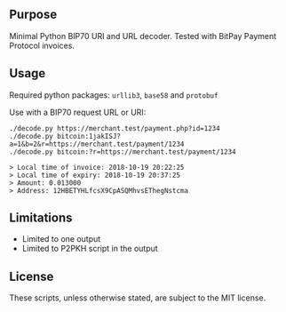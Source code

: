## Purpose
Minimal Python BIP70 URI and URL decoder. Tested with BitPay Payment Protocol invoices.

## Usage
Required python packages: `urllib3`, `base58` and `protobuf`

Use with a BIP70 request URL or URI:
```
./decode.py https://merchant.test/payment.php?id=1234
./decode.py bitcoin:1jakISJ?a=1&b=2&r=https://merchant.test/payment/1234
./decode.py bitcoin:?r=https://merchant.test/payment/1234

> Local time of invoice: 2018-10-19 20:22:25
> Local time of expiry: 2018-10-19 20:37:25
> Amount: 0.013000
> Address: 12HBETYHLfcsX9CpASQMhvsEThegNstcma

```

## Limitations
- Limited to one output
- Limited to P2PKH script in the output

## License
These scripts, unless otherwise stated, are subject to the MIT license.
